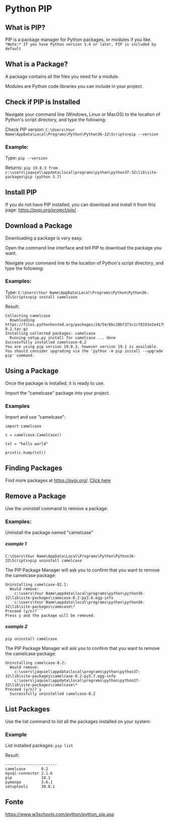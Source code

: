 # Python PIP

## What is PIP?

PIP is a package manager for Python packages, or modules if you like.
```*Note:* If you have Python version 3.4 or later, PIP is included by default```

## What is a Package?
A package contains all the files you need for a module.

Modules are Python code libraries you can include in your project.

## Check if PIP is Installed
Navigate your command line (Windows, Linux or MacOS) to the location of Python's script directory, and type the following:

Check PIP version:
```C:\Users\Your Name\AppData\Local\Programs\Python\Python36-32\Scripts>pip --version```

### Example:
Type:
```pip --version```

Returns:
```pip 19.0.3 from c:\users\jaquiel\appdata\local\programs\python\python37-32\lib\site-packages\pip (python 3.7)```

## Install PIP
If you do not have PIP installed, you can download and install it from this page: https://pypi.org/project/pip/ .

## Download a Package

Downloading a package is very easy.

Open the command line interface and tell PIP to download the package you want.

Navigate your command line to the location of Python's script directory, and type the following:

### Examples:
Type:
```C:\Users\Your Name\AppData\Local\Programs\Python\Python36-32\Scripts>pip install camelcase```

Result:
```pip install camelcase
Collecting camelcase
  Downloading https://files.pythonhosted.org/packages/24/54/6bc20bf371c1c78193e2e4179097a7b779e56f420d0da41222a3b7d87890/camelcase-0.2.tar.gz
Installing collected packages: camelcase
  Running setup.py install for camelcase ... done
Successfully installed camelcase-0.2
You are using pip version 19.0.3, however version 19.1 is available.
You should consider upgrading via the 'python -m pip install --upgrade pip' command.
```

## Using a Package

Once the package is installed, it is ready to use.

Import the "camelcase" package into your project.

### Examples
Import and use "camelcase":
```
import camelcase

c = camelcase.CamelCase()

txt = "hello world"

print(c.hump(txt))
```

## Finding Packages
Find more packages at https://pypi.org/. [Click here](https://pypi.org/)

## Remove a Package
Use the *uninstall* command to remove a package:

### Examples: 
Uninstall the package named "camelcase"

##### example 1
```C:\Users\Your Name\AppData\Local\Programs\Python\Python36-32\Scripts>pip uninstall camelcase```

The PIP Package Manager will ask you to confirm that you want to remove the camelcase package:
```
Uninstalling camelcase-02.1:
  Would remove:
    c:\users\Your Name\appdata\local\programs\python\python36-32\lib\site-packages\camecase-0.2-py3.6.egg-info
    c:\users\Your Name\appdata\local\programs\python\python36-32\lib\site-packages\camecase\*
Proceed (y/n)?```
Press y and the package will be removed.
```

##### example 2
```pip uninstall camelcase```

The PIP Package Manager will ask you to confirm that you want to remove the camelcase package:

```
Uninstalling camelcase-0.2:
  Would remove:
    c:\users\jaquiel\appdata\local\programs\python\python37-32\lib\site-packages\camelcase-0.2-py3.7.egg-info
    c:\users\jaquiel\appdata\local\programs\python\python37-32\lib\site-packages\camelcase\*
Proceed (y/n)? y
  Successfully uninstalled camelcase-0.2
```

## List Packages

Use the list command to *list* all the packages installed on your system:

### Example
List installed packages:
```pip list```

Result:
```Package         Version
-----------------------
camelcase       0.2
mysql-connector 2.1.6
pip             18.1
pymongo         3.6.1
setuptools      39.0.1
```


## Fonte
https://www.w3schools.com/python/python_pip.asp
